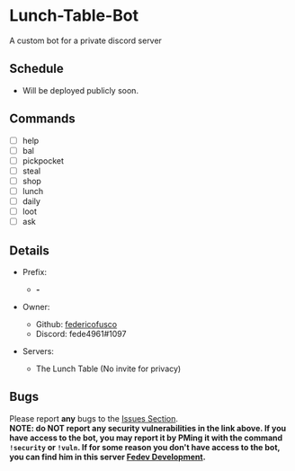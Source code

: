 # Lunch-Table-Bot
A custom bot for a private discord server

## Schedule
- Will be deployed publicly soon.

## Commands
- [ ] help
- [ ] bal
- [ ] pickpocket
- [ ] steal
- [ ] shop
- [ ] lunch
- [ ] daily
- [ ] loot
- [ ] ask

## Details
- Prefix:
  - __-__

- Owner:
  - Github: [federicofusco](https://www.github.com/federicofusco)
  - Discord: fede4961#1097

- Servers:
  - The Lunch Table (No invite for privacy)

## Bugs
Please report __any__ bugs to the [Issues Section](https://github.com/federicofusco/Lunch-Table-Bot/issues).    
**NOTE: do NOT report any security vulnerabilities in the link above. If you have access to the bot, you may report it by PMing it with the command `!security` or `!vuln`. If for some reason you don't have access to the bot, you can find him in this server [Fedev Development](https://discord.gg/fNPDcdf).**
